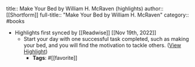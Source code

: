 title:: Make Your Bed by William H. McRaven (highlights)
author:: [[Shortform]]
full-title:: "Make Your Bed by William H. McRaven"
category:: #books

- Highlights first synced by [[Readwise]] [[Nov 19th, 2022]]
	- Start your day with one successful task completed, such as making your bed, and you will find the motivation to tackle others. ([View Highlight](https://www.shortform.com/app/highlights/3d76891a-77b1-4206-8b26-69ba78c96bc1))
		- **Tags**: #[[favorite]]